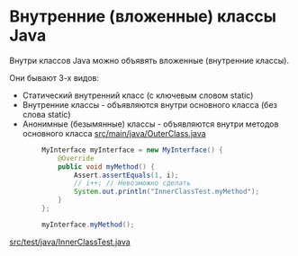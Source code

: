 <!-- doc.py -->
Внутренние (вложенные) классы Java
==================================

Внутри классов Java можно объявять вложенные (внутренние классы).

Они бывают 3-х видов:
* Статический внутренний класс (с ключевым словом static)
* Внутренние классы - объявляются внутри основного класса (без слова static)
* Анонимные (безымянные) классы - объявляются внутри методов основного класса
[src/main/java/OuterClass.java](src/main/java/OuterClass.java)

``` java
        MyInterface myInterface = new MyInterface() {
            @Override
            public void myMethod() {
                Assert.assertEquals(1, i);
                // i++; // Невозможно сделать
                System.out.println("InnerClassTest.myMethod");
            }
        };

        myInterface.myMethod();
```

[src/test/java/InnerClassTest.java](src/test/java/InnerClassTest.java)

